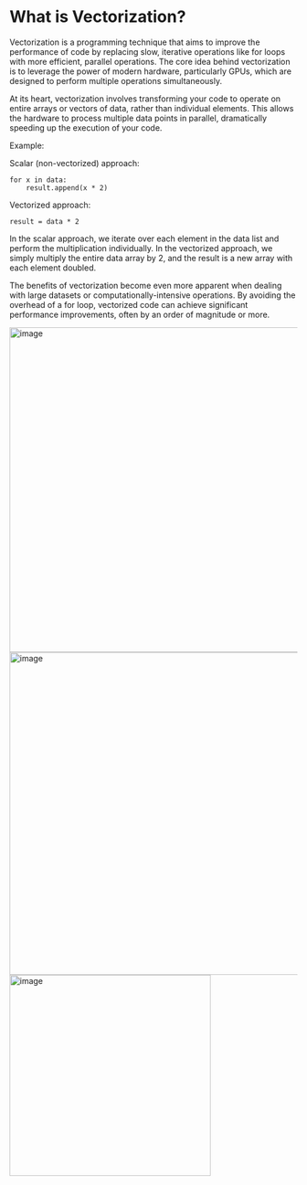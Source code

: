 # What is Vectorization?

Vectorization is a programming technique that aims to improve the performance of code by replacing slow, iterative operations like for loops with more efficient, parallel operations. The core idea behind vectorization is to leverage the power of modern hardware, particularly GPUs, which are designed to perform multiple operations simultaneously.

At its heart, vectorization involves transforming your code to operate on entire arrays or vectors of data, rather than individual elements. This allows the hardware to process multiple data points in parallel, dramatically speeding up the execution of your code.

Example:

Scalar (non-vectorized) approach:

    for x in data:
        result.append(x * 2)

Vectorized approach:

    result = data * 2

In the scalar approach, we iterate over each element in the data list and perform the multiplication individually. In the vectorized approach, we simply multiply the entire data array by 2, and the result is a new array with each element doubled.

The benefits of vectorization become even more apparent when dealing with large datasets or computationally-intensive operations. By avoiding the overhead of a for loop, vectorized code can achieve significant performance improvements, often by an order of magnitude or more.



<img width="569" alt="image" src="https://github.com/user-attachments/assets/df368802-b4e9-4ad3-9095-21a0a658a352">


<img width="565" alt="image" src="https://github.com/user-attachments/assets/eda845be-31ae-4eb7-87fa-b43cd7409df4">


<img width="352" alt="image" src="https://github.com/user-attachments/assets/a759dd3e-a1ce-4704-a2ab-dc3e3b380220">



